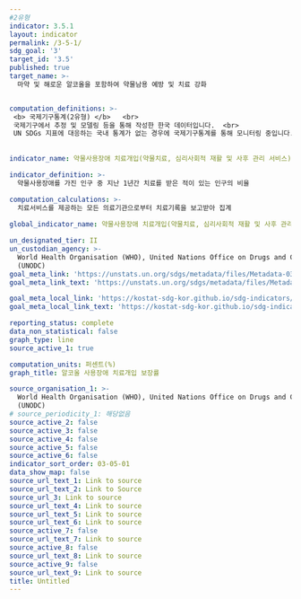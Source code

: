 ```yaml
---
#2유형
indicator: 3.5.1
layout: indicator
permalink: /3-5-1/
sdg_goal: '3'
target_id: '3.5'
published: true
target_name: >-
  마약 및 해로운 알코올을 포함하여 약물남용 예방 및 치료 강화


computation_definitions: >-
 <b> 국제기구통계(2유형) </b>   <br>
 국제기구에서 추정 및 모델링 등을 통해 작성한 한국 데이터입니다.  <br> 
 UN SDGs 지표에 대응하는 국내 통계가 없는 경우에 국제기구통계를 통해 모니터링 중입니다.
 
 
indicator_name: 약물사용장애 치료개입(약물치료, 심리사회적 재활 및 사후 관리 서비스) 보장범위

indicator_definition: >-
  약물사용장애를 가진 인구 중 지난 1년간 치료를 받은 적이 있는 인구의 비율

computation_calculations: >-
  치료서비스를 제공하는 모든 의료기관으로부터 치료기록을 보고받아 집계
  
global_indicator_name: 약물사용장애 치료개입(약물치료, 심리사회적 재활 및 사후 관리 서비스) 보장범위

un_designated_tier: II
un_custodian_agency: >-
  World Health Organisation (WHO), United Nations Office on Drugs and Crime
  (UNODC)
goal_meta_link: 'https://unstats.un.org/sdgs/metadata/files/Metadata-03-05-01.pdf'
goal_meta_link_text: 'https://unstats.un.org/sdgs/metadata/files/Metadata-03-05-01.pdf'

goal_meta_local_link: 'https://kostat-sdg-kor.github.io/sdg-indicators/public/data/Metadata-03-05-01_KOR.pdf'
goal_meta_local_link_text: 'https://kostat-sdg-kor.github.io/sdg-indicators/public/data/Metadata-03-05-01_KOR.pdf'

reporting_status: complete
data_non_statistical: false
graph_type: line
source_active_1: true

computation_units: 퍼센트(%)
graph_title: 알코올 사용장애 치료개입 보장률

source_organisation_1: >-
  World Health Organisation (WHO), United Nations Office on Drugs and Crime
  (UNODC)
# source_periodicity_1: 해당없음
source_active_2: false
source_active_3: false
source_active_4: false
source_active_5: false
source_active_6: false
indicator_sort_order: 03-05-01
data_show_map: false
source_url_text_1: Link to source
source_url_text_2: Link to Source
source_url_3: Link to source
source_url_text_4: Link to source
source_url_text_5: Link to source
source_url_text_6: Link to source
source_active_7: false
source_url_text_7: Link to source
source_active_8: false
source_url_text_8: Link to source
source_active_9: false
source_url_text_9: Link to source
title: Untitled
---
```

